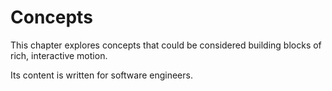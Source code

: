 # Concepts

This chapter explores concepts that could be considered building blocks of rich, interactive motion.

Its content is written for software engineers.

<!--

LGTM:
- featherless
- larche

-->
